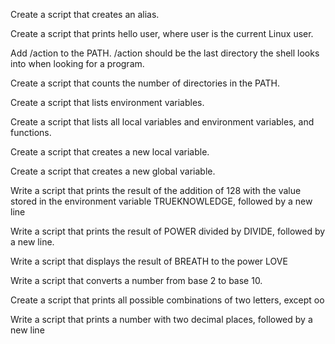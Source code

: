 Create a script that creates an alias.



Create a script that prints hello user, where user is the current Linux user.



Add /action to the PATH. /action should be the last directory the shell looks into when looking for a program.



Create a script that counts the number of directories in the PATH.



Create a script that lists environment variables.



Create a script that lists all local variables and environment variables, and functions.



Create a script that creates a new local variable.



Create a script that creates a new global variable.



Write a script that prints the result of the addition of 128 with the value stored in the environment variable TRUEKNOWLEDGE, followed by a new line



Write a script that prints the result of POWER divided by DIVIDE, followed by a new line.



Write a script that displays the result of BREATH to the power LOVE



Write a script that converts a number from base 2 to base 10.



Create a script that prints all possible combinations of two letters, except oo



Write a script that prints a number with two decimal places, followed by a new line
